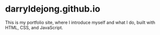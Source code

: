 # darryldejong.github.io
This is my portfolio site, where I introduce myself and what I do, built with HTML, CSS, and JavaScript.
